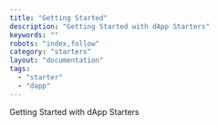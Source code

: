 ```yaml
---
title: "Getting Started"
description: "Getting Started with dApp Starters"
keywords: ""
robots: "index,follow"
category: "starters"
layout: "documentation"
tags:
  - "starter"
  - "dapp"
---
```


Getting Started with dApp Starters
